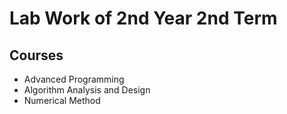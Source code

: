 <h1>Lab Work of 2nd Year 2nd Term</h1>
<h2>Courses</h2>
<ul>
  <li>Advanced Programming</li>
  <li>Algorithm Analysis and Design</li>
  <li>Numerical Method</li>
</ul>
